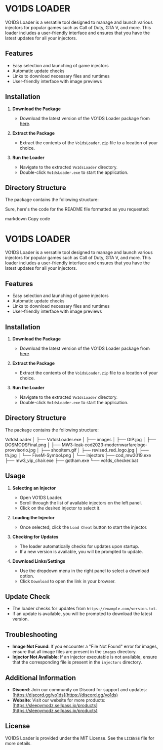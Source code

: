 # VO1DS LOADER

VO1DS Loader is a versatile tool designed to manage and launch various injectors for popular games such as Call of Duty, GTA V, and more. This loader includes a user-friendly interface and ensures that you have the latest updates for all your injectors.

## Features

- Easy selection and launching of game injectors
- Automatic update checks
- Links to download necessary files and runtimes
- User-friendly interface with image previews

## Installation

1. **Download the Package**
   - Download the latest version of the VO1DS Loader package from [here](https://mega.nz/file/Zz9xmToQ#R-mxi_TopBOI5BLWnAqnIqp50250Hv0D19GBgWARp3M).
   
2. **Extract the Package**
   - Extract the contents of the `Vo1dsLoader.zip` file to a location of your choice.

3. **Run the Loader**
   - Navigate to the extracted `Vo1dsLoader` directory.
   - Double-click `Vo1dsLoader.exe` to start the application.

## Directory Structure

The package contains the following structure:


Sure, here's the code for the README file formatted as you requested:

markdown
Copy code
# VO1DS LOADER

VO1DS Loader is a versatile tool designed to manage and launch various injectors for popular games such as Call of Duty, GTA V, and more. This loader includes a user-friendly interface and ensures that you have the latest updates for all your injectors.

## Features

- Easy selection and launching of game injectors
- Automatic update checks
- Links to download necessary files and runtimes
- User-friendly interface with image previews

## Installation

1. **Download the Package**
   - Download the latest version of the VO1DS Loader package from [here](https://mega.nz/file/Zz9xmToQ#R-mxi_TopBOI5BLWnAqnIqp50250Hv0D19GBgWARp3M).
   
2. **Extract the Package**
   - Extract the contents of the `Vo1dsLoader.zip` file to a location of your choice.

3. **Run the Loader**
   - Navigate to the extracted `Vo1dsLoader` directory.
   - Double-click `Vo1dsLoader.exe` to start the application.

## Directory Structure

The package contains the following structure:

Vo1dsLoader
│
├── Vo1dsLoader.exe
│
├── images
│ ├── OIP.jpg
│ ├── DOSMODSFinal.png
│ ├── MW3-leak-cod2023-modernwarfarelogo-provvisorio.jpg
│ ├── shopitem.gif
│ ├── revised_red_logo.jpg
│ ├── th.jpg
│ └── FiveM-Symbol.png
│
└── injectors
├── cod_mw2019.exe
├── mw3_vip_chair.exe
├── gotham.exe
└── vo1ds_checker.bat



## Usage

1. **Selecting an Injector**
   - Open VO1DS Loader.
   - Scroll through the list of available injectors on the left panel.
   - Click on the desired injector to select it.

2. **Loading the Injector**
   - Once selected, click the `Load Cheat` button to start the injector.

3. **Checking for Updates**
   - The loader automatically checks for updates upon startup.
   - If a new version is available, you will be prompted to update.

4. **Download Links/Settings**
   - Use the dropdown menu in the right panel to select a download option.
   - Click `Download` to open the link in your browser.

## Update Check

- The loader checks for updates from `https://example.com/version.txt`.
- If an update is available, you will be prompted to download the latest version.

## Troubleshooting

- **Image Not Found**: If you encounter a "File Not Found" error for images, ensure that all image files are present in the `images` directory.
- **Injector Not Available**: If an injector executable is not available, ensure that the corresponding file is present in the `injectors` directory.

## Additional Information

- **Discord**: Join our community on Discord for support and updates: [https://discord.gg/vo1ds](https://discord.gg/vo1ds)
- **Website**: Visit our website for more products: [https://sleepymodz.sellpass.io/products](https://sleepymodz.sellpass.io/products)

## License

VO1DS Loader is provided under the MIT License. See the `LICENSE` file for more details.

